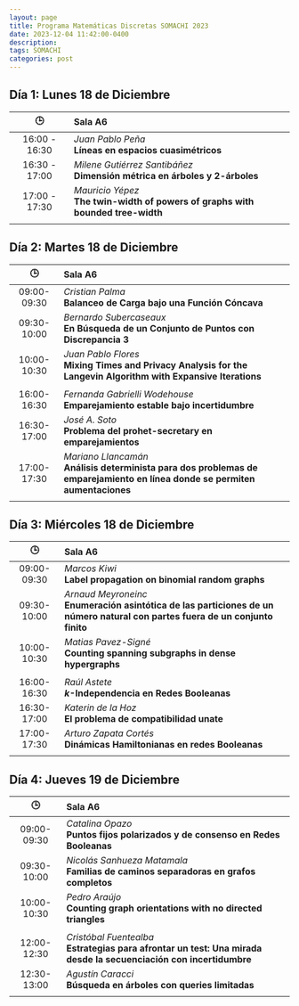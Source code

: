 ```yaml
---
layout: page
title: Programa Matemáticas Discretas SOMACHI 2023
date: 2023-12-04 11:42:00-0400
description: 
tags: SOMACHI
categories: post
---
```


## Día 1:  Lunes 18 de Diciembre

| 🕒 | **Sala A6** |
|:-:|:- |
| 16:00 - 16:30 | *Juan Pablo Peña* <br> **Líneas en espacios cuasimétricos** |
| 16:30 - 17:00 | *Milene Gutiérrez Santibáñez* <br> **Dimensión métrica en árboles y 2-árboles** |
| 17:00 - 17:30 | *Mauricio Yépez* <br> **The twin-width of powers of graphs with bounded tree-width** |
| | |

## Día 2:  Martes 18 de Diciembre

| 🕒 |  **Sala A6** |
|:-:|:- |
| 09:00-09:30  | *Cristian Palma* <br> **Balanceo de Carga bajo una Función Cóncava** |
| 09:30-10:00  | *Bernardo Subercaseaux* <br> **En Búsqueda de un Conjunto de Puntos con Discrepancia 3** |
| 10:00-10:30  | *Juan Pablo Flores* <br> **Mixing Times and Privacy Analysis for the Langevin Algorithm with Expansive Iterations** |
| | |
| 16:00-16:30  | *Fernanda Gabrielli Wodehouse* <br> **Emparejamiento estable bajo incertidumbre** |
| 16:30-17:00  | *José A. Soto* <br> **Problema del prohet-secretary en emparejamientos** |
| 17:00-17:30  | *Mariano Llancamán* <br> **Análisis determinista para dos problemas de emparejamiento en línea donde se permiten aumentaciones** |
| | |

## Día 3:  Miércoles 18 de Diciembre

| 🕒 | **Sala A6** |
|:-:|:- |
| 09:00-09:30  | *Marcos Kiwi* <br> **Label propagation on binomial random graphs** |
| 09:30-10:00  | *Arnaud Meyroneinc* <br> **Enumeración asintótica de las particiones de un número natural con partes fuera de un conjunto finito** |
| 10:00-10:30  | *Matias Pavez-Signé* <br> **Counting spanning subgraphs in dense hypergraphs** |
| | |
| 16:00-16:30  | *Raúl Astete* <br> **$k$-Independencia en Redes Booleanas** |
| 16:30-17:00  | *Katerin de la Hoz* <br> **El problema de compatibilidad unate** |
| 17:00-17:30  | *Arturo Zapata Cortés* <br> **Dinámicas Hamiltonianas en redes Booleanas** |
| | |

## Día 4: Jueves 19 de Diciembre

| 🕒 | **Sala A6** |
|:-:|:- |
| 09:00-09:30  | *Catalina Opazo* <br> **Puntos fijos polarizados y de consenso en Redes Booleanas** |
| 09:30-10:00  | *Nicolás Sanhueza Matamala* <br> **Familias de caminos separadoras en grafos completos** |
| 10:00-10:30  | *Pedro Araújo* <br> **Counting graph orientations with no directed triangles** |
| | |
| 12:00-12:30  | *Cristóbal Fuentealba* <br> **Estrategias para afrontar un test: Una mirada desde la secuenciación con incertidumbre** |
| 12:30-13:00  | *Agustín Caracci* <br> **Búsqueda en árboles con queries limitadas** |
| | |